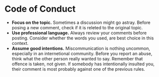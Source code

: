 # Code of Conduct

* **Focus on the topic.**
Sometimes a discussion might go astray. Before posing a new comment, check if it is releted to the original topic.
* **Use professional language.**
Always review your comments before posting. Consider whether the words you used, are best choice in this context.
* **Assume good intentions.**
Miscommunication is nothing uncommon, especially in an internetional community.
Before you report an abuse, think what the other person really wanted to say.
Remember that offence is taken, not given. If somebody has intentionally insulted you,
their comment is most probably against one of the previous rules.
